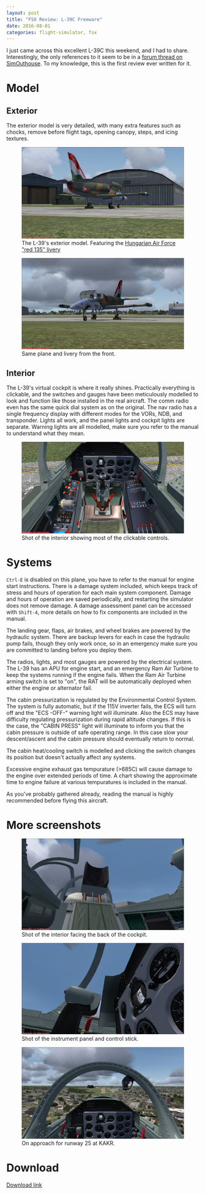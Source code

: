 ```yaml
---
layout: post
title: "FSX Review: L-39C Freeware"
date: 2016-08-01
categories: flight-simulator, fsx
---
```


I just came across this excellent L-39C this weekend, and I had to share. Interestingly, the only references to it seem to be in a [forum thread on SimOuthouse](http://www.sim-outhouse.com/sohforums/showthread.php?92435-DoughBree-L-39C-%28FSX%29). To my knowledge, this is the first review ever written for it.

# Model

## Exterior

The exterior model is very detailed, with many extra features such as chocks, remove before flight tags, opening canopy, steps, and icing textures.

<figure>
<img src="/assets/l39-exterior.png" alt="Picture of the l-39's exterior">
<figcaption>The L-39's exterior model. Featuring the <a href="http://www.sim-outhouse.com/sohforums/showthread.php?94934-L39C-Albatros-Capali-zip">Hungarian Air Force "red 135" livery</a></figcaption>
</figure>


<figure>
<img src="/assets/l39-exterior-front.png" alt="Picture of the l-39's exterior">
<figcaption>Same plane and livery from the front.</figcaption>
</figure>


## Interior

The L-39's virtual cockpit is where it really shines. Practically everything is clickable, and the switches and gauges have been meticulously modelled to look and function like those installed in the real aircraft. The comm radio even has the same quick dial system as on the original. The nav radio has a single frequency display with different modes for the VORs, NDB, and transponder. Lights all work, and the panel lights and cockpit lights are separate. Warning lights are all modelled, make sure you refer to the manual to understand what they mean.

<figure>
<img src="/assets/l39-interior.png" alt="Picture of the l-39's interior">
<figcaption>Shot of the interior showing most of the clickable controls.</figcaption>
</figure>


# Systems

`Ctrl-E` is disabled on this plane, you have to refer to the manual for engine start instructions. There is a damage system included, which keeps track of stress and hours of operation for each main system component. Damage and hours of operation are saved periodically, and restarting the simulator does not remove damage. A damage assessment panel can be accessed with `Shift-4`, more details on how to fix components are included in the manual.

The landing gear, flaps, air brakes, and wheel brakes are powered by the hydraulic system. There are backup levers for each in case the hydraulic pump fails, though they only work once, so in an emergency make sure you are committed to landing before you deploy them.

The radios, lights, and most gauges are powered by the electrical system. The L-39 has an APU for engine start, and an emergency Ram Air Turbine to keep the systems running if the engine fails. When the Ram Air Turbine arming switch is set to "on", the RAT will be automatically deployed when either the engine or alternator fail.

The cabin pressurization is regulated by the Environmental Control System. The system is fully automatic, but if the 115V inverter fails, the ECS will turn off and the "ECS -OFF-" warning light will illuminate. Also the ECS may have difficulty regulating pressurization during rapid altitude changes. If this is the case, the "CABIN PRESS" light will illuminate to inform you that the cabin pressure is outside of safe operating range. In this case slow your descent/ascent and the cabin pressure should eventually return to normal.

The cabin heat/cooling switch is modelled and clicking the switch changes its position but doesn't actually affect any systems.

Excessive engine exhaust gas tempurature (>685C) will cause damage to the engine over extended periods of time. A chart showing the approximate time to engine failure at various tempuratures is included in the manual.

As you've probably gathered already, reading the manual is highly recommended before flying this aircraft.


# More screenshots


<figure>
<img src="/assets/l39-interior-seat.png" alt="Picture of the l-39's interior">
<figcaption>Shot of the interior facing the back of the cockpit.</figcaption>
</figure>

<figure>
<img src="/assets/l39-interior-panel.png" alt="Picture of the l-39's interior">
<figcaption>Shot of the instrument panel and control stick.</figcaption>
</figure>

<figure>
<img src="/assets/l39-interior-approach.png" alt="Picture of the l-39's interior">
<figcaption>On approach for runway 25 at KAKR.</figcaption>
</figure>

# Download

[Download link](https://drive.google.com/file/d/0B6K_xiE2GqmMNElNWHpEOTE1UE0/view?usp=sharing)

